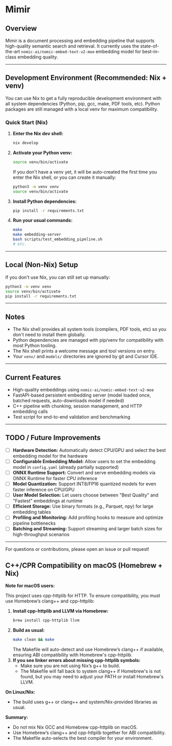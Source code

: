 # Mimir

## Overview
Mimir is a document processing and embedding pipeline that supports high-quality semantic search and retrieval. It currently uses the state-of-the-art `nomic-ai/nomic-embed-text-v2-moe` embedding model for best-in-class embedding quality.

---

## Development Environment (Recommended: Nix + venv)

You can use Nix to get a fully reproducible development environment with all system dependencies (Python, pip, gcc, make, PDF tools, etc). Python packages are still managed with a local venv for maximum compatibility.

### Quick Start (Nix)

1. **Enter the Nix dev shell:**
   ```sh
   nix develop
   ```
2. **Activate your Python venv:**
   ```sh
   source venv/bin/activate
   ```
   If you don't have a venv yet, it will be auto-created the first time you enter the Nix shell, or you can create it manually:
   ```sh
   python3 -m venv venv
   source venv/bin/activate
   ```
3. **Install Python dependencies:**
   ```sh
   pip install -r requirements.txt
   ```
4. **Run your usual commands:**
   ```sh
   make
   make embedding-server
   bash scripts/test_embedding_pipeline.sh
   # etc.
   ```

---

## Local (Non-Nix) Setup

If you don't use Nix, you can still set up manually:

```sh
python3 -m venv venv
source venv/bin/activate
pip install -r requirements.txt
```

---

## Notes
- The Nix shell provides all system tools (compilers, PDF tools, etc) so you don't need to install them globally.
- Python dependencies are managed with pip/venv for compatibility with most Python tooling.
- The Nix shell prints a welcome message and tool versions on entry.
- Your `venv/` and `models/` directories are ignored by git and Cursor IDE.

---

## Current Features
- High-quality embeddings using `nomic-ai/nomic-embed-text-v2-moe`
- FastAPI-based persistent embedding server (model loaded once, batched requests, auto-downloads model if needed)
- C++ pipeline with chunking, session management, and HTTP embedding calls
- Test script for end-to-end validation and benchmarking

---

## TODO / Future Improvements
- [ ] **Hardware Detection:** Automatically detect CPU/GPU and select the best embedding model for the hardware
- [ ] **Configurable Embedding Model:** Allow users to set the embedding model in `config.yaml` (already partially supported)
- [ ] **ONNX Runtime Support:** Convert and serve embedding models via ONNX Runtime for faster CPU inference
- [ ] **Model Quantization:** Support INT8/FP16 quantized models for even faster inference on CPU/GPU
- [ ] **User Model Selection:** Let users choose between "Best Quality" and "Fastest" embeddings at runtime
- [ ] **Efficient Storage:** Use binary formats (e.g., Parquet, npy) for large embedding tables
- [ ] **Profiling and Monitoring:** Add profiling hooks to measure and optimize pipeline bottlenecks
- [ ] **Batching and Streaming:** Support streaming and larger batch sizes for high-throughput scenarios

---

For questions or contributions, please open an issue or pull request!

## C++/CPR Compatibility on macOS (Homebrew + Nix)

**Note for macOS users:**

This project uses cpp-httplib for HTTP. To ensure compatibility, you must use Homebrew’s clang++ and cpp-httplib:

1. **Install cpp-httplib and LLVM via Homebrew:**
   ```sh
   brew install cpp-httplib llvm
   ```
2. **Build as usual:**
   ```sh
   make clean && make
   ```
   The Makefile will auto-detect and use Homebrew’s clang++ if available, ensuring ABI compatibility with Homebrew's cpp-httplib.
3. **If you see linker errors about missing cpp-httplib symbols:**
   - Make sure you are not using Nix’s g++ to build.
   - The Makefile will fall back to system clang++ if Homebrew's is not found, but you may need to adjust your PATH or install Homebrew's LLVM.

**On Linux/Nix:**
- The build uses g++ or clang++ and system/Nix-provided libraries as usual.

**Summary:**
- Do not mix Nix GCC and Homebrew cpp-httplib on macOS.
- Use Homebrew’s clang++ and cpp-httplib together for ABI compatibility.
- The Makefile auto-selects the best compiler for your environment.


